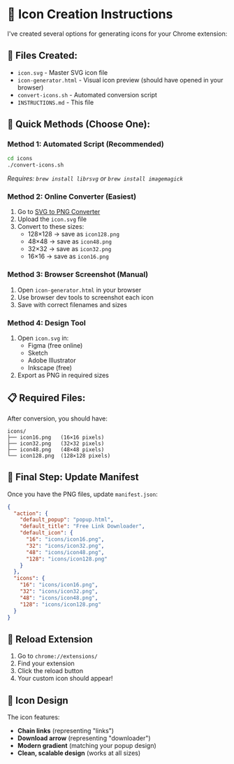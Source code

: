 # 🎨 Icon Creation Instructions

I've created several options for generating icons for your Chrome extension:

## 📁 Files Created:
- `icon.svg` - Master SVG icon file
- `icon-generator.html` - Visual icon preview (should have opened in your browser)
- `convert-icons.sh` - Automated conversion script
- `INSTRUCTIONS.md` - This file

## 🚀 Quick Methods (Choose One):

### Method 1: Automated Script (Recommended)
```bash
cd icons
./convert-icons.sh
```
*Requires: `brew install librsvg` or `brew install imagemagick`*

### Method 2: Online Converter (Easiest)
1. Go to [SVG to PNG Converter](https://cloudconvert.com/svg-to-png)
2. Upload the `icon.svg` file
3. Convert to these sizes:
   - 128×128 → save as `icon128.png`
   - 48×48 → save as `icon48.png`
   - 32×32 → save as `icon32.png`
   - 16×16 → save as `icon16.png`

### Method 3: Browser Screenshot (Manual)
1. Open `icon-generator.html` in your browser
2. Use browser dev tools to screenshot each icon
3. Save with correct filenames and sizes

### Method 4: Design Tool
1. Open `icon.svg` in:
   - Figma (free online)
   - Sketch
   - Adobe Illustrator
   - Inkscape (free)
2. Export as PNG in required sizes

## 📋 Required Files:
After conversion, you should have:
```
icons/
├── icon16.png   (16×16 pixels)
├── icon32.png   (32×32 pixels)
├── icon48.png   (48×48 pixels)
└── icon128.png  (128×128 pixels)
```

## 🔧 Final Step: Update Manifest
Once you have the PNG files, update `manifest.json`:

```json
{
  "action": {
    "default_popup": "popup.html",
    "default_title": "Free Link Downloader",
    "default_icon": {
      "16": "icons/icon16.png",
      "32": "icons/icon32.png",
      "48": "icons/icon48.png",
      "128": "icons/icon128.png"
    }
  },
  "icons": {
    "16": "icons/icon16.png",
    "32": "icons/icon32.png",
    "48": "icons/icon48.png",
    "128": "icons/icon128.png"
  }
}
```

## 🔄 Reload Extension
1. Go to `chrome://extensions/`
2. Find your extension
3. Click the reload button
4. Your custom icon should appear!

## 🎨 Icon Design
The icon features:
- **Chain links** (representing "links")
- **Download arrow** (representing "downloader")
- **Modern gradient** (matching your popup design)
- **Clean, scalable design** (works at all sizes)
